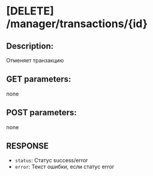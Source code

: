 # [DELETE] /manager/transactions/{id}
## Description: 
Отменяет транзакцию
## GET parameters:
none
## POST parameters:
none
## RESPONSE
- `status`: Статус success/error
- `error`: Текст ошибки, если статус error
